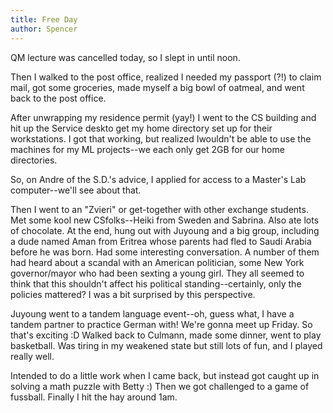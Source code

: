 ```yaml
---
title: Free Day
author: Spencer
---
```


QM lecture was cancelled today, so I slept in until noon.

Then I walked to the post office, realized I needed my passport (?!) to claim mail, got some groceries, made myself a big bowl of oatmeal, and went back to the post office.

After unwrapping my residence permit (yay!) I went to the CS building and hit up the Service deskto get my home directory set up for their workstations. I got that working, but realized Iwouldn't be able to use the machines for my ML projects--we each only get 2GB for our home directories.

So, on Andre of the S.D.'s advice, I applied for access to a Master's Lab computer--we'll see about that.

Then I went to an "Zvieri" or get-together with other exchange students. Met some kool new CSfolks--Heiki from Sweden and Sabrina. Also ate lots of chocolate. At the end, hung out with Juyoung and a big group, including a dude named Aman from Eritrea whose parents had fled to Saudi Arabia before he was born. Had some interesting conversation. A number of them had heard about a scandal with an American politician, some New York governor/mayor who had been sexting a young girl. They all seemed to think that this shouldn't affect his political standing--certainly, only the policies mattered? I was a bit surprised by this perspective.

Juyoung went to a tandem language event--oh, guess what, I have a tandem partner to practice German with! We're gonna meet up Friday. So that's exciting :D Walked back to Culmann, made some dinner, went to play basketball. Was tiring in my weakened state but still lots of fun, and I played really well.

Intended to do a little work when I came back, but instead got caught up in solving a math puzzle with Betty :) Then we got challenged to a game of fussball. Finally I hit the hay around 1am.

